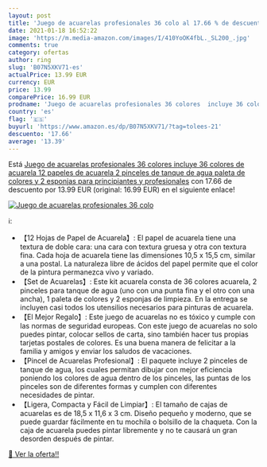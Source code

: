 ```yaml
---
layout: post
title: 'Juego de acuarelas profesionales 36 colo al 17.66 % de descuento'
date: 2021-01-18 16:52:22
image: 'https://m.media-amazon.com/images/I/410YoOK4fbL._SL200_.jpg'
comments: true
category: ofertas
author: ring
slug: 'B07N5XKV71-es'
actualPrice: 13.99 EUR
currency: EUR
price: 13.99
comparePrice: 16.99 EUR
prodname: 'Juego de acuarelas profesionales 36 colores  incluye 36 colores de acuarela  12 papeles de acuarela  2 pinceles de tanque de agua  paleta de colores y 2 esponjas para principiantes y profesionales'
country: 'es'
flag: '🇪🇸'
buyurl: 'https://www.amazon.es/dp/B07N5XKV71/?tag=tolees-21'
descuento: '17.66'
average: '13.39'
---
```


Está [Juego de acuarelas profesionales 36 colores  incluye 36 colores de acuarela  12 papeles de acuarela  2 pinceles de tanque de agua  paleta de colores y 2 esponjas para principiantes y profesionales](https://www.amazon.es/dp/B07N5XKV71/?tag=tolees-21) con 17.66 de descuento por 13.99 EUR (original: 16.99 EUR) en el siguiente enlace!

[![Juego de acuarelas profesionales 36 colo](https://m.media-amazon.com/images/I/410YoOK4fbL._SL200_.jpg)](https://www.amazon.es/dp/B07N5XKV71/?tag=tolees-21)

ℹ️:

- 【12 Hojas de Papel de Acuarela】: El papel de acuarela tiene una textura de doble cara: una cara con textura gruesa y otra con textura fina. Cada hoja de acuarela tiene las dimensiones 10,5 x 15,5 cm, similar a una postal. La naturaleza libre de ácidos del papel permite que el color de la pintura permanezca vivo y variado.
- 【Set de Acuarelas】: Este kit acuarela consta de 36 colores acuarela, 2 pinceles para tanque de agua (uno con una punta fina y el otro con una ancha), 1 paleta de colores y 2 esponjas de limpieza. En la entrega se incluyen casi todos los utensilios necesarios para pinturas de acuarela.
- 【El Mejor Regalo】: Este juego de acuarelas no es tóxico y cumple con las normas de seguridad europeas. Con este juego de acuarelas no solo puedes pintar, colocar sellos de carta, sino también hacer tus propias tarjetas postales de colores. Es una buena manera de felicitar a la familia y amigos y enviar los saludos de vacaciones.
- 【Pincel de Acuarelas Profesional】: El paquete incluye 2 pinceles de tanque de agua, los cuales permitan dibujar con mejor eficiencia poniendo los colores de agua dentro de los pinceles, las puntas de los pinceles son de diferentes formas y cumplen con diferentes necesidades de pintar.
- 【Ligera, Compacta y Fácil de Limpiar】: El tamaño de cajas de acuarelas es de 18,5 x 11,6 x 3 cm. Diseño pequeño y moderno, que se puede guardar fácilmente en tu mochila o bolsillo de la chaqueta. Con la caja de acuarela puedes pintar libremente y no te causará un gran desorden después de pintar.

[🛒 Ver la oferta!!](https://www.amazon.es/dp/B07N5XKV71/?tag=tolees-21)
